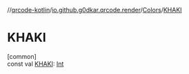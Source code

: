 //[qrcode-kotlin](../../../index.md)/[io.github.g0dkar.qrcode.render](../index.md)/[Colors](index.md)/[KHAKI](-k-h-a-k-i.md)

# KHAKI

[common]\
const val [KHAKI](-k-h-a-k-i.md): [Int](https://kotlinlang.org/api/latest/jvm/stdlib/kotlin/-int/index.html)
